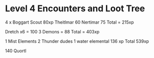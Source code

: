 # Level 4 Encounters and Loot Tree


4 x Boggart Scout 80xp
Theitlmar 60
Nertimar 75
Total = 215xp


Dretch x6 = 100
3 Demons = 88
Total = 403xp

1 Mist Elements
2 Thunder dudes
1 water elemental
136 xp
Total 539xp


140 Quortl
